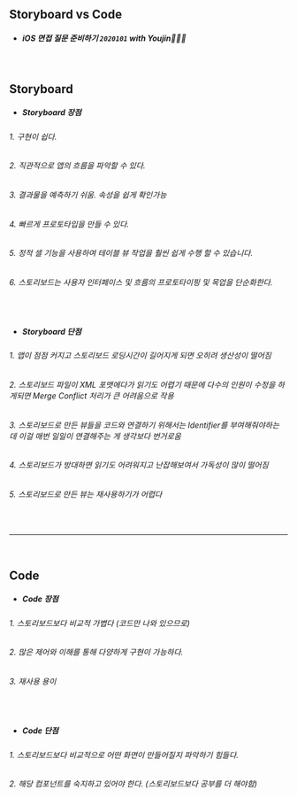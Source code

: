 ## Storyboard vs Code

- ##### iOS 면접 질문 준비하기 `2020101` with Youjin🙇🏻‍♀️

<br>

## Storyboard 
- ##### Storyboard 장점
###### 1. 구현이 쉽다.
###### 2. 직관적으로 앱의 흐름을 파악할 수 있다.
###### 3. 결과물을 예측하기 쉬움. 속성을 쉽게 확인가능
###### 4. 빠르게 프로토타입을 만들 수 있다.
###### 5. 정적 셀 기능을 사용하여 테이블 뷰 작업을 훨씬 쉽게 수행 할 수 있습니다.
###### 6. 스토리보드는 사용자 인터페이스 및 흐름의 프로토타이핑 및 목업을 단순화한다.
<br>

- ##### Storyboard 단점
###### 1. 앱이 점점 커지고 스토리보드 로딩시간이 길어지게 되면 오히려 생산성이 떨어짐
###### 2.  스토리보드 파일이 XML 포맷에다가 읽기도 어렵기 때문에 다수의 인원이 수정을 하게되면 Merge Conflict 처리가 큰 어려움으로 작용
###### 3. 스토리보드로 만든 뷰들을 코드와 연결하기 위해서는 Identifier를 부여해줘야하는 데 이걸 매번 일일이 연결해주는 게 생각보다 번거로움
###### 4. 스토리보드가 방대하면 읽기도 어려워지고 난잡해보여서 가독성이 많이 떨어짐
###### 5. 스토리보드로 만든 뷰는 재사용하기가 어렵다

<br>

***

<br>

## Code 
- ##### Code 장점
###### 1. 스토리보드보다 비교적 가볍다 (코드만 나와 있으므로)
###### 2. 많은 제어와 이해를 통해 다양하게 구현이 가능하다.
###### 3. 재사용 용이

<br>

- ##### Code 단점
###### 1. 스토리보드보다 비교적으로 어떤 화면이 만들어질지 파악하기 힘들다.
###### 2. 해당 컴포넌트를 숙지하고 있어야 한다. (스토리보드보다 공부를 더 해야함)